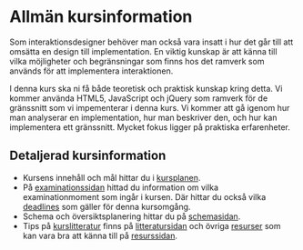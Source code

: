# Allmän kursinformation

Som interaktionsdesigner behöver man också vara insatt i hur det går till att omsätta en design till implementation. En viktig kunskap är att känna till vilka möjligheter och begränsningar som finns hos det ramverk som används för att implementera interaktionen.

I denna kurs ska ni få både teoretisk och praktisk kunskap kring detta. Vi kommer använda HTML5, JavaScript och jQuery som ramverk för de gränssnitt som vi impementerar i denna kurs. Vi kommer att gå igenom hur man analyserar en implementation, hur man beskriver den, och hur kan implementera ett gränssnitt. Mycket fokus ligger på praktiska erfarenheter.

## Detaljerad kursinformation

* Kursens innehåll och mål hittar du i [kursplanen][1]. 
* På [examinationssidan][2] hittad du information om vilka examinationmoment som ingår i kursen. Där hittar du också vilka [deadlines][3] som gäller för denna kursomgång.
* Schema och översiktsplanering hittar du på [schemasidan][4].
* Tips på [kurslitteratur][5] finns på [litteratursidan][6] och övriga [resurser][7] som kan vara bra att känna till på [resurssidan][8].

[1]:	page?id=kursplan
[2]:	page?id=examination
[3]:	page?id=examination
[4]:	page?id=schema
[5]:	page?id=litteratur
[6]:	page?id=litteratur
[7]:	page?id=litteratur
[8]:	page?id=litteratur